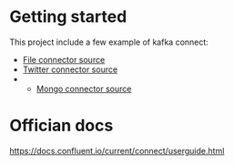# Getting started
This project include a few example of kafka connect:
* [File connector source](/source/file/)
* [Twitter connector source](/source/twitter/)
* * [Mongo connector source](/source/mongo/)

# Offician docs
https://docs.confluent.io/current/connect/userguide.html